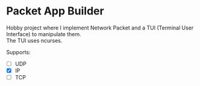 # Packet App Builder

Hobby project where I implement Network Packet and a TUI (Terminal User Interface) to manipulate them.  
The TUI uses ncurses.

Supports:  
- [ ] UDP
- [X] IP
- [ ] TCP
